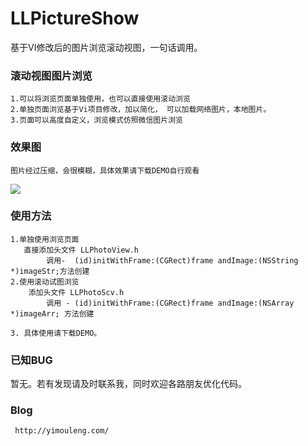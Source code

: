 # LLPictureShow
基于VI修改后的图片浏览滚动视图，一句话调用。

### 滚动视图图片浏览

    1.可以将浏览页面单独使用，也可以直接使用滚动浏览
    2.单独页面浏览基于Vi项目修改，加以简化， 可以加载网络图片，本地图片。
    3.页面可以高度自定义，浏览模式仿照微信图片浏览

### 效果图
    图片经过压缩，会很模糊，具体效果请下载DEMO自行观看
![](https://raw.githubusercontent.com/yimouleng/LLPictureShow/master/123.gif)
      
### 使用方法

    1.单独使用浏览页面   
       直接添加头文件 LLPhotoView.h     
            调用-  (id)initWithFrame:(CGRect)frame andImage:(NSString *)imageStr;方法创建
    2.使用滚动试图浏览
        添加头文件 LLPhotoScv.h
            调用 - (id)initWithFrame:(CGRect)frame andImage:(NSArray *)imageArr; 方法创建
            
    3. 具体使用请下载DEMO。
### 已知BUG
  暂无。若有发现请及时联系我，同时欢迎各路朋友优化代码。
  
### Blog
     http://yimouleng.com/     



